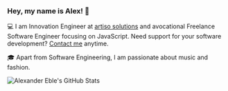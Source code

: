 ### Hey, my name is Alex! :wave:

:computer: I am Innovation Engineer at [artiso solutions](https://www.artiso.com) and avocational Freelance Software Engineer focusing on JavaScript. Need support for your software development? [Contact me](https://alex-eble.de/en/contact) anytime.

:mortar_board: Apart from Software Engineering, I am passionate about music and fashion.

![Alexander Eble's GitHub Stats](https://github-readme-stats.vercel.app/api?username=alexanderdavide&theme=react&count_private=true&show_icons=true)
